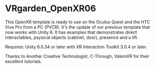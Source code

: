 # VRgarden_OpenXR06
 
This OpenXR template is ready to use on the Oculus Quest and the HTC Vive Pro from a PC (PVCR). It's the update of our previous template that now works with Unity 6. It has examples that demonstrates direct interactables, psysical objects (cabinet, door), presence and a lift.

Requires: Unity 6.0.34 or later with XR Interaction Toolkit 3.0.4 or later.

Thanks to Another Creative Technologist, C-Through, ValemVR for their excellent tutorials.
